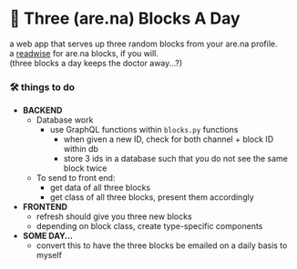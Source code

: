 # 🥴 Three (are.na) Blocks A Day
a web app that serves up three random blocks from your are.na profile.<br>
a [readwise](https://readwise.io/) for are.na blocks, if you will.<br>
(three blocks a day keeps the doctor away...?)

### 🛠 things to do
- <b>BACKEND</b>
  * Database work
    + use GraphQL functions within `blocks.py` functions
      - when given a new ID, check for both channel + block ID within db
      - store 3 ids in a database such that you do not see the same block twice
  * To send to front end:
    + get data of all three blocks
    + get class of all three blocks, present them accordingly
- <b>FRONTEND</b>
  * refresh should give you three new blocks
  * depending on block class, create type-specific components
- <b>SOME DAY...</b>
  * convert this to have the three blocks be emailed on a daily basis to myself
